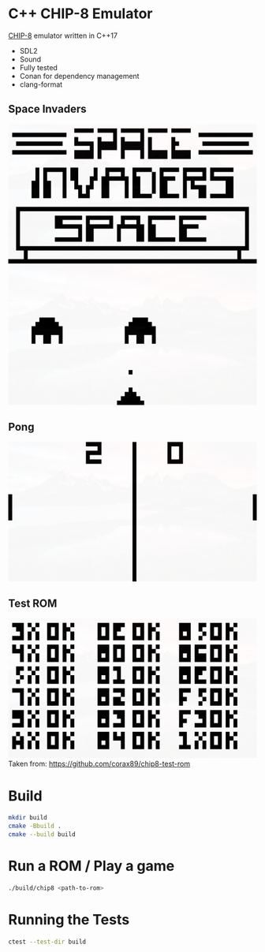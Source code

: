 # C++ CHIP-8 Emulator

[CHIP-8](https://en.wikipedia.org/wiki/CHIP-8) emulator written in C++17

* SDL2
* Sound
* Fully tested
* Conan for dependency management
* clang-format

## Space Invaders
![](screenshots/space_invaders2.png)
![](screenshots/space_invaders1.png)

## Pong
![](screenshots/pong.png)

## Test ROM
![](screenshots/test.png)
Taken from: https://github.com/corax89/chip8-test-rom

# Build

```sh
mkdir build
cmake -Bbuild .
cmake --build build
```

# Run a ROM / Play a game

```sh
./build/chip8 <path-to-rom>
```

# Running the Tests
```sh
ctest --test-dir build
```
